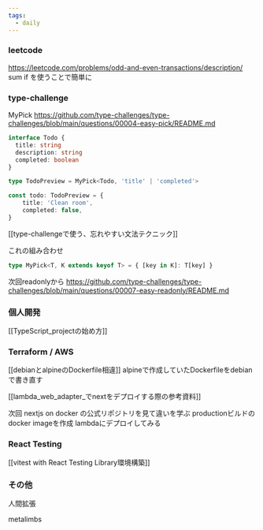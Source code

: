 ```yaml
---
tags:
  - daily
---
```


### leetcode
https://leetcode.com/problems/odd-and-even-transactions/description/
sum if を使うことで簡単に

### type-challenge 
MyPick
https://github.com/type-challenges/type-challenges/blob/main/questions/00004-easy-pick/README.md
```ts
interface Todo {
  title: string
  description: string
  completed: boolean
}

type TodoPreview = MyPick<Todo, 'title' | 'completed'>

const todo: TodoPreview = {
    title: 'Clean room',
    completed: false,
}
```

[[type-challengeで使う、忘れやすい文法テクニック]]

これの組み合わせ
```ts
type MyPick<T, K extends keyof T> = { [key in K]: T[key] }
```

次回readonlyから
https://github.com/type-challenges/type-challenges/blob/main/questions/00007-easy-readonly/README.md

### 個人開発
[[TypeScript_projectの始め方]]

### Terraform / AWS

[[debianとalpineのDockerfile相違]]
alpineで作成していたDockerfileをdebianで書き直す

[[lambda_web_adapter_でnextをデプロイする際の参考資料]]

次回
nextjs on docker の公式リポジトリを見て違いを学ぶ
productionビルドのdocker imageを作成
lambdaにデプロイしてみる

### React Testing
[[vitest with React Testing Library環境構築]]

### その他
人間拡張

metalimbs
